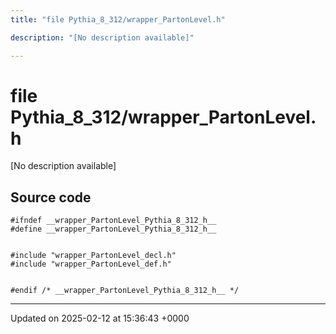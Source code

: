 ```yaml
---
title: "file Pythia_8_312/wrapper_PartonLevel.h"

description: "[No description available]"

---
```


# file Pythia_8_312/wrapper_PartonLevel.h

[No description available]




## Source code

```
#ifndef __wrapper_PartonLevel_Pythia_8_312_h__
#define __wrapper_PartonLevel_Pythia_8_312_h__


#include "wrapper_PartonLevel_decl.h"
#include "wrapper_PartonLevel_def.h"


#endif /* __wrapper_PartonLevel_Pythia_8_312_h__ */
```


-------------------------------

Updated on 2025-02-12 at 15:36:43 +0000
